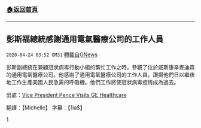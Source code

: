 ###  [:house:返回首頁](https://github.com/ourhimalayas/txt)
---

## 彭斯福總統感謝通用電氣醫療公司的工作人員
`2020-04-24 03:52 GM31` [轉載自GNews](https://gnews.org/zh-hant/183223/)

彭斯副總統在兼顧冠狀病毒行動小組的繁忙工作之時，參觀了位於威斯康辛麥迪森的通用電氣醫療公司。他感謝了通用電氣醫療公司的工作人員，讚揚他們日以繼夜地工作生產美國人民急需的呼吸機。他們工作將使冠狀病毒疫情成為過去。

出處：[Vice President Pence Visits GE Healthcare](https://youtu.be/XBxM2l-pHaw)

翻譯：【Michelle】 字幕：【1ia$】

1
